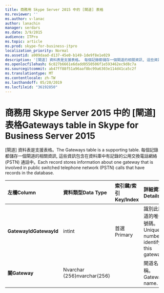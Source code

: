 ```yaml
---
title: 商務用 Skype Server 2015 中的 [閘道] 表格
ms.reviewer: ''
ms.author: v-lanac
author: lanachin
manager: serdars
ms.date: 3/9/2015
audience: ITPro
ms.topic: article
ms.prod: skype-for-business-itpro
localization_priority: Normal
ms.assetid: a909daad-d137-45e0-b149-1de9f8e1e029
description: '[閘道] 資料表是支援表格。 每個記錄都儲存一個閘道的相關資訊, 這些資訊包含在資料庫中有記錄的公用交換電話網絡 (PSTN) 通話中。'
ms.openlocfilehash: 6c827b6661e6dadd0550506f1e593462ec9d8c7a
ms.sourcegitcommit: ab47ff88f51a96aaf8bc99a6303e114d41ca5c2f
ms.translationtype: MT
ms.contentlocale: zh-TW
ms.lasthandoff: 05/20/2019
ms.locfileid: "36192850"
---
```

# <a name="gateways-table-in-skype-for-business-server-2015"></a><span data-ttu-id="d6bdb-104">商務用 Skype Server 2015 中的 [閘道] 表格</span><span class="sxs-lookup"><span data-stu-id="d6bdb-104">Gateways table in Skype for Business Server 2015</span></span>
 
<span data-ttu-id="d6bdb-105">[閘道] 資料表是支援表格。</span><span class="sxs-lookup"><span data-stu-id="d6bdb-105">The Gateways table is a supporting table.</span></span> <span data-ttu-id="d6bdb-106">每個記錄都儲存一個閘道的相關資訊, 這些資訊包含在資料庫中有記錄的公用交換電話網絡 (PSTN) 通話中。</span><span class="sxs-lookup"><span data-stu-id="d6bdb-106">Each record stores information about one gateway that is involved in public switched telephone network (PSTN) calls that have records in the database.</span></span>
  
|<span data-ttu-id="d6bdb-107">**左欄**</span><span class="sxs-lookup"><span data-stu-id="d6bdb-107">**Column**</span></span>|<span data-ttu-id="d6bdb-108">**資料類型**</span><span class="sxs-lookup"><span data-stu-id="d6bdb-108">**Data Type**</span></span>|<span data-ttu-id="d6bdb-109">**索引鍵/索引**</span><span class="sxs-lookup"><span data-stu-id="d6bdb-109">**Key/Index**</span></span>|<span data-ttu-id="d6bdb-110">**詳細資料**</span><span class="sxs-lookup"><span data-stu-id="d6bdb-110">**Details**</span></span>|
|:-----|:-----|:-----|:-----|
|<span data-ttu-id="d6bdb-111">**GatewayId**</span><span class="sxs-lookup"><span data-stu-id="d6bdb-111">**GatewayId**</span></span> <br/> |<span data-ttu-id="d6bdb-112">int</span><span class="sxs-lookup"><span data-stu-id="d6bdb-112">int</span></span>  <br/> |<span data-ttu-id="d6bdb-113">首選</span><span class="sxs-lookup"><span data-stu-id="d6bdb-113">Primary</span></span>  <br/> |<span data-ttu-id="d6bdb-114">識別此閘道的唯一號碼。</span><span class="sxs-lookup"><span data-stu-id="d6bdb-114">Unique number identifying this gateway.</span></span>  <br/> |
|<span data-ttu-id="d6bdb-115">**關**</span><span class="sxs-lookup"><span data-stu-id="d6bdb-115">**Gateway**</span></span> <br/> |<span data-ttu-id="d6bdb-116">Nvarchar (256)</span><span class="sxs-lookup"><span data-stu-id="d6bdb-116">nvarchar(256)</span></span>  <br/> | <br/> |<span data-ttu-id="d6bdb-117">閘道名稱。</span><span class="sxs-lookup"><span data-stu-id="d6bdb-117">Gateway name.</span></span>  <br/> |
   

